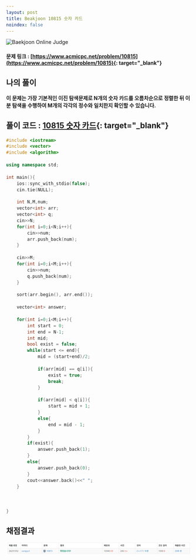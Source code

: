 ```yaml
---
layout: post
title: Beakjoon 10815 숫자 카드
noindex: false
---
```


![Baekjoon Online Judge](https://onlinejudgeimages.s3-ap-northeast-1.amazonaws.com/images/boj-og-1200.png)

#### 문제 링크 : [https://www.acmicpc.net/problem/10815](https://www.acmicpc.net/problem/10815){: target="_blank"}


## 나의 풀이
__이 문제는 가장 기본적인 이진 탐색문제로 N개의 숫자 카드를 오름차순으로 정렬한 뒤 이분 탐색을 수행하여 M개의 각각의 정수와 일치한지 확인할 수 있습니다.__

## 풀이 코드 : [10815 숫자 카드](https://github.com/sun-pyo/algorithm/blob/main/Beakjoon/10815.cpp){: target="_blank"}

```c++
#include <iostream>
#include <vector>
#include <algorithm>

using namespace std;

int main(){
    ios::sync_with_stdio(false);
    cin.tie(NULL);

    int N,M,num;
    vector<int> arr;
    vector<int> q;
    cin>>N;
    for(int i=0;i<N;i++){
        cin>>num;
        arr.push_back(num);
    }

    cin>>M;
    for(int i=0;i<M;i++){
        cin>>num;
        q.push_back(num);
    }
    
    sort(arr.begin(), arr.end());

    vector<int> answer;

    for(int i=0;i<M;i++){
        int start = 0;
        int end = N-1;
        int mid;
        bool exist = false;
        while(start <= end){
            mid = (start+end)/2;

            if(arr[mid] == q[i]){
                exist = true;
                break;
            }

            if(arr[mid] < q[i]){
                start = mid + 1;
            }
            else{
                end = mid - 1;
            }
        }
        if(exist){
            answer.push_back(1);
        }
        else{
            answer.push_back(0);
        }
        cout<<answer.back()<<" ";
    }

    

}
```


## 채점결과
![49993](\algorithm\img\beakjoon_10815.PNG)
